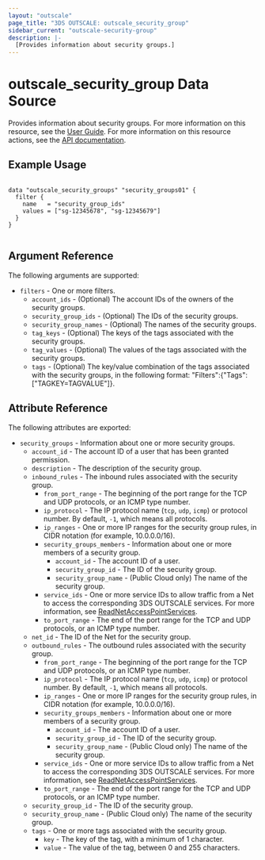 ```yaml
---
layout: "outscale"
page_title: "3DS OUTSCALE: outscale_security_group"
sidebar_current: "outscale-security-group"
description: |-
  [Provides information about security groups.]
---
```


# outscale_security_group Data Source

Provides information about security groups.
For more information on this resource, see the [User Guide](https://wiki.outscale.net/display/EN/About+Security+Groups).
For more information on this resource actions, see the [API documentation](https://docs-beta.outscale.com/#3ds-outscale-api-securitygroup).

## Example Usage

```hcl

data "outscale_security_groups" "security_groups01" {
  filter {
    name   = "security_group_ids"
    values = ["sg-12345678", "sg-12345679"]
  }
}


```

## Argument Reference

The following arguments are supported:

* `filters` - One or more filters.
  * `account_ids` - (Optional) The account IDs of the owners of the security groups.
  * `security_group_ids` - (Optional) The IDs of the security groups.
  * `security_group_names` - (Optional) The names of the security groups.
  * `tag_keys` - (Optional) The keys of the tags associated with the security groups.
  * `tag_values` - (Optional) The values of the tags associated with the security groups.
  * `tags` - (Optional) The key/value combination of the tags associated with the security groups, in the following format: "Filters":{"Tags":["TAGKEY=TAGVALUE"]}.

## Attribute Reference

The following attributes are exported:

* `security_groups` - Information about one or more security groups.
  * `account_id` - The account ID of a user that has been granted permission.
  * `description` - The description of the security group.
  * `inbound_rules` - The inbound rules associated with the security group.
    * `from_port_range` - The beginning of the port range for the TCP and UDP protocols, or an ICMP type number.
    * `ip_protocol` - The IP protocol name (`tcp`, `udp`, `icmp`) or protocol number. By default, `-1`, which means all protocols.
    * `ip_ranges` - One or more IP ranges for the security group rules, in CIDR notation (for example, 10.0.0.0/16).
    * `security_groups_members` - Information about one or more members of a security group.
      * `account_id` - The account ID of a user.
      * `security_group_id` - The ID of the security group.
      * `security_group_name` - (Public Cloud only) The name of the security group.
    * `service_ids` - One or more service IDs to allow traffic from a Net to access the corresponding 3DS OUTSCALE services. For more information, see [ReadNetAccessPointServices](https://docs-beta.outscale.com/#readnetaccesspointservices).
    * `to_port_range` - The end of the port range for the TCP and UDP protocols, or an ICMP type number.
  * `net_id` - The ID of the Net for the security group.
  * `outbound_rules` - The outbound rules associated with the security group.
    * `from_port_range` - The beginning of the port range for the TCP and UDP protocols, or an ICMP type number.
    * `ip_protocol` - The IP protocol name (`tcp`, `udp`, `icmp`) or protocol number. By default, `-1`, which means all protocols.
    * `ip_ranges` - One or more IP ranges for the security group rules, in CIDR notation (for example, 10.0.0.0/16).
    * `security_groups_members` - Information about one or more members of a security group.
      * `account_id` - The account ID of a user.
      * `security_group_id` - The ID of the security group.
      * `security_group_name` - (Public Cloud only) The name of the security group.
    * `service_ids` - One or more service IDs to allow traffic from a Net to access the corresponding 3DS OUTSCALE services. For more information, see [ReadNetAccessPointServices](https://docs-beta.outscale.com/#readnetaccesspointservices).
    * `to_port_range` - The end of the port range for the TCP and UDP protocols, or an ICMP type number.
  * `security_group_id` - The ID of the security group.
  * `security_group_name` - (Public Cloud only) The name of the security group.
  * `tags` - One or more tags associated with the security group.
    * `key` - The key of the tag, with a minimum of 1 character.
    * `value` - The value of the tag, between 0 and 255 characters.
